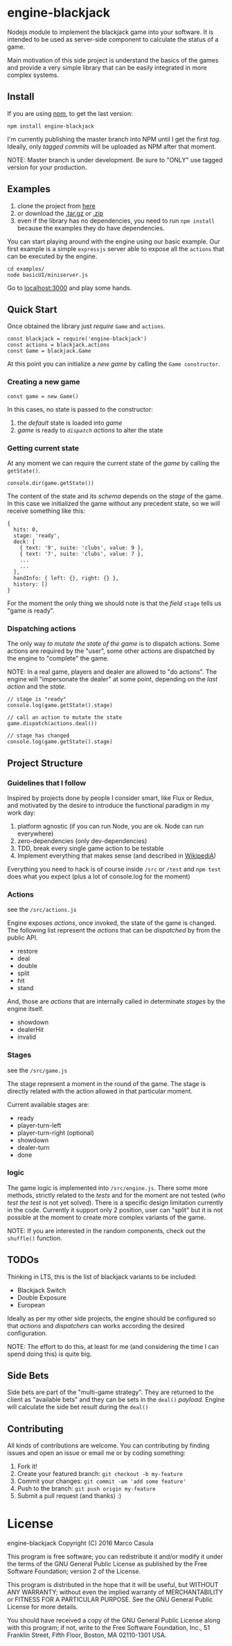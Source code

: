 engine-blackjack
================

Nodejs module to implement the blackjack game into your software. It is intended to be used as
server-side component to calculate the status of a game.

Main motivation of this side project is understand the basics of the games and provide a very 
simple library that can be easily integrated in more complex systems.

## Install

If you are using [npm](https://www.npmjs.com/), to get the last version:

`npm install engine-blackjack`

I'm currently publishing the master branch into NPM until I get the first _tag_.
Ideally, only _tagged commits_ will be uploaded as NPM after that moment.

NOTE: Master branch is under development. Be sure to "ONLY" use tagged version for your production.

## Examples

 1. clone the project from [here](https://gitlab.com/gengine/engine-blackjack)
 2. or download the [.tar.gz](https://gitlab.com/gengine/engine-blackjack/repository/archive.tar.gz?ref=master) or [.zip](https://gitlab.com/gengine/engine-blackjack/repository/archive.zip?ref=master)
 3. even if the library has no dependencies, you need to run `npm install` because the examples they do have dependencies.

You can start playing around with the engine using our basic example.
Our first example is a simple `expressjs` server able to expose all the `actions` that can be executed by the engine.

```
cd examples/
node basicUI/miniserver.js
```

Go to [localhost:3000](http://localhost:3000/) and play some hands.

## Quick Start

Once obtained the library just _require_ `Game` and `actions`. 

```
const blackjack = require('engine-blackjack')
const actions = blackjack.actions
const Game = blackjack.Game
```

At this point you can initialize a _new game_ by calling the `Game constructor`.

### Creating a new game

```
const game = new Game()
```

In this cases, no state is passed to the constructor: 

 1. the _default_ state is loaded into _game_
 2. _game_ is ready to _`dispatch` actions_ to alter the state

### Getting current state

At any moment we can require the current state of the _game_ by calling the `getState()`.

```
console.dir(game.getState())
```

The content of the state and its _schema_ depends on the _stage_ of the game. In this case
we initialized the game without any precedent state, so we will receive something like this:

```
{
  hits: 0,
  stage: 'ready',
  deck: [
    { text: '9', suite: 'clubs', value: 9 },
    { text: '7', suite: 'clubs', value: 7 },
    ...
    ...
  ],
  handInfo: { left: {}, right: {} },
  history: []
}
```

For the moment the only thing we should note is that the _field_ `stage` tells us "game is ready".

### Dispatching actions

The only way *to mutate the state of the game* is to dispatch actions. Some actions are required by the "user",
some other actions are dispatched by the engine to "complete" the game.

NOTE: In a real game, players and dealer are allowed to "do actions". The engine will "impersonate the dealer" at some point, depending on the _last action_ and the _state_.

```
// stage is "ready"
console.log(game.getState().stage)

// call an action to mutate the state
game.dispatch(actions.deal())

// stage has changed
console.log(game.getState().stage)
```

## Project Structure

### Guidelines that I follow

Inspired by projects done by people I consider smart, like Flux or Redux, 
and motivated by the desire to introduce the functional paradigm in my work day:

 1. platform agnostic (if you can run Node, you are ok. Node can run everywhere)
 2. zero-dependencies (only dev-dependencies)
 3. TDD, break every single game action to be testable
 4. Implement everything that makes sense (and described in [WikipediA](https://en.wikipedia.org/wiki/Blackjack))
 
Everything you need to hack is of course inside `/src` or `/test` and 
`npm test` does what you expect (plus a lot of console.log for the moment)

### Actions

see the `/src/actions.js`

Engine exposes _actions_, once invoked, the state of the game is changed.
The following list represent the _actions_ that can be _dispatched_ by from the public API.

 * restore
 * deal
 * double
 * split
 * hit
 * stand

And, those are _actions_ that are internally called in determinate _stages_ by the engine itself.

 * showdown
 * dealerHit
 * invalid
 
### Stages

see the `/src/game.js`

The stage represent a moment in the round of the game. The stage is directly related with the action allowed in that particular moment.

Current available stages are:

 * ready
 * player-turn-left
 * player-turn-right (optional)
 * showdown
 * dealer-turn
 * done

### logic

The game logic is implemented into `/src/engine.js`. There some more methods, strictly related to the _tests_ and for the moment are not tested (_who test the test_ is not yet solved).
There is a specific design limitation currently in the code. Currently it support only 2 position, user can "split" but it is not possible at the moment to create more complex variants of the game.

NOTE: If you are interested in the random components, check out the `shuffle()` function.

## TODOs

Thinking in LTS, this is the list of blackjack variants to be included:

 * Blackjack Switch
 * Double Exposure
 * European

Ideally as per my other side projects, the engine should be configured so that _actions_ and _dispatchers_ can works according the desired configuration.

NOTE: The effort to do this, at least for me (and considering the time I can spend doing this) is quite big.

## Side Bets

Side bets are part of the "multi-game strategy". They are returned to the client as "available bets" and they can be sets in the `deal()` _payload_.
Engine will calculate the side bet result during the `deal()`

## Contributing

All kinds of contributions are welcome.
You can contributing by finding issues and open an issue or email me or by coding something:

 1. Fork it!
 2. Create your featured branch: `git checkout -b my-feature`
 3. Commit your changes: `git commit -am 'add some feature'`
 4. Push to the branch: `git push origin my-feature`
 5. Submit a pull request (and thanks) :)

# License

engine-blackjack
Copyright (C) 2016 Marco Casula

This program is free software; you can redistribute it and/or modify
it under the terms of the GNU General Public License as published by
the Free Software Foundation; version 2 of the License.

This program is distributed in the hope that it will be useful,
but WITHOUT ANY WARRANTY; without even the implied warranty of
MERCHANTABILITY or FITNESS FOR A PARTICULAR PURPOSE.  See the
GNU General Public License for more details.

You should have received a copy of the GNU General Public License along
with this program; if not, write to the Free Software Foundation, Inc.,
51 Franklin Street, Fifth Floor, Boston, MA 02110-1301 USA.
